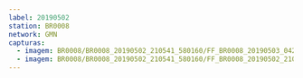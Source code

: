 ```yaml
---
label: 20190502
station: BR0008
network: GMN
capturas:
  - imagem: BR0008/BR0008_20190502_210541_580160/FF_BR0008_20190503_042026_397_0139776.fits_maxpixel.jpg
  - imagem: BR0008/BR0008_20190502_210541_580160/FF_BR0008_20190502_210929_753_0004352.fits_maxpixel.jpg
---
```

